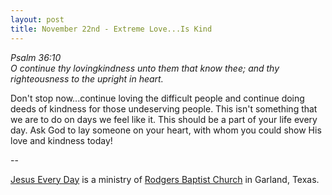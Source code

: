 ```yaml
---
layout: post
title: November 22nd - Extreme Love...Is Kind
---
```


_Psalm 36:10  
O continue thy lovingkindness unto them that know thee; and thy
righteousness to the upright in heart._

Don't stop now...continue loving the difficult people and continue
doing deeds of kindness for those undeserving people. This isn't
something that we are to do on days we feel like it. This should be a
part of your life every day. Ask God to lay someone on your heart,
with whom you could show His love and kindness today!

 --

<a href=http://jesuseveryday.net>Jesus Every Day</a> is a ministry of <a href=http://rodgersbaptist.net>Rodgers Baptist Church</a> in Garland, Texas.
